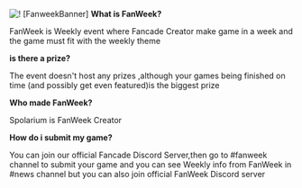 ![! [FanweekBanner]](https://i.imgur.com/6VNCr2T.png)
**What is FanWeek?**

FanWeek is Weekly event where Fancade Creator make game in a week and the game must fit with  the weekly theme

**is there a prize?**

The event doesn't host any prizes
,although your games being finished on time (and possibly get even featured)is the biggest prize

**Who made FanWeek?**

Spolarium is FanWeek Creator

**How do i submit my game?**

You can join our official Fancade Discord Server,then go to #fanweek channel to submit your game and you can see Weekly info from FanWeek 
in #news channel but you can also
join official FanWeek Discord server